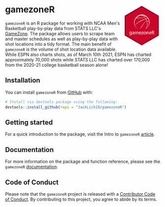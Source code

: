 # gamezoneR <a href='http://jacklich10.github.io/gamezoneR'><img src="man/figures/gamezoneR_40trans.png" align="right" height="139"/></a>
<!-- badges: start -->
<!-- badges: end -->

`gamezoneR` is an R package for working with NCAA Men's Basketball play-by-play data 
from STATS LLC's [GameZone](http://gamezone.stats.com/). The package allows users to scrape team and master schedules as well as play-by-play data with shot locations into a tidy format. The main benefit of `gamezoneR` is the volume of shot location data available. While ESPN also charts shots, as of March 10th 2021, ESPN has charted approximately 70,000 shots while STATS LLC has charted over 170,000 from the 2020-21 college basketball season alone!

## Installation

You can install `gamezoneR` from
[GitHub](https://github.com/JackLich10/gamezoneR) with:

``` r
# Install via devtools package using the following:
devtools::install_github(repo = "JackLich10/gamezoneR")
```

## Getting started

For a quick introduction to the package, visit the Intro to `gamezoneR` [article](https://jacklich10.github.io/gamezoneR/articles/intro-to-gamezoneR.html).

## Documentation

For more information on the package and function reference, please see the `gamezoneR` [documentation](https://jacklich10.github.io/gamezoneR/index.html).

## Code of Conduct

Please note that the `gamezoneR` project is released with a [Contributor Code of
Conduct](https://contributor-covenant.org/version/2/0/CODE_OF_CONDUCT.html).
By contributing to this project, you agree to abide by its terms.
